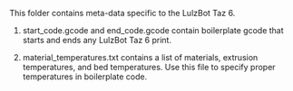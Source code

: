 This folder contains meta-data specific to the LulzBot Taz 6.

1. start_code.gcode and end_code.gcode contain boilerplate gcode that starts and ends any LulzBot Taz 6 print.

2. material_temperatures.txt contains a list of materials, extrusion temperatures, and bed temperatures. Use this file to specify
proper temperatures in boilerplate code. 
